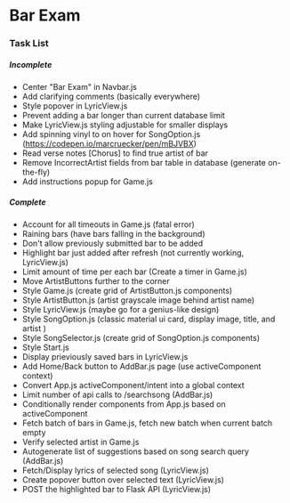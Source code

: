 # Bar Exam

### Task List
##### Incomplete
* Center "Bar Exam" in Navbar.js
* Add clarifying comments (basically everywhere)
* Style popover in LyricView.js
* Prevent adding a bar longer than current database limit
* Make LyricView.js styling adjustable for smaller displays
* Add spinning vinyl to on hover for SongOption.js (https://codepen.io/marcruecker/pen/mBJVBX)
* Read verse notes \[Chorus] to find true artist of bar
* Remove IncorrectArtist fields from bar table in database (generate on-the-fly)
* Add instructions popup for Game.js
##### Complete
* Account for all timeouts in Game.js (fatal error)
* Raining bars (have bars falling in the background)
* Don't allow previously submitted bar to be added
* Highlight bar just added after refresh (not currently working, LyricView.js)
* Limit amount of time per each bar (Create a timer in Game.js)
* Move ArtistButtons further to the corner
* Style Game.js (create grid of ArtistButton.js components)
* Style ArtistButton.js (artist grayscale image behind artist name)
* Style LyricView.js (maybe go for a genius-like design)
* Style SongOption.js (classic material ui card, display image, title, and artist )
* Style SongSelector.js (create grid of SongOption.js components)
* Style Start.js
* Display prieviously saved bars in LyricView.js
* Add Home/Back button to AddBar.js page (use activeComponent context) 
* Convert App.js activeComponent/intent into a global context
* Limit number of api calls to /searchsong (AddBar.js)
* Conditionally render components from App.js based on activeComponent
* Fetch batch of bars in Game.js, fetch new batch when current batch empty
* Verify selected artist in Game.js
* Autogenerate list of suggestions based on song search query (AddBar.js)
* Fetch/Display lyrics of selected song (LyricView.js)
* Create popover button over selected text (LyricView.js)
* POST the highlighted bar to Flask API (LyricView.js)